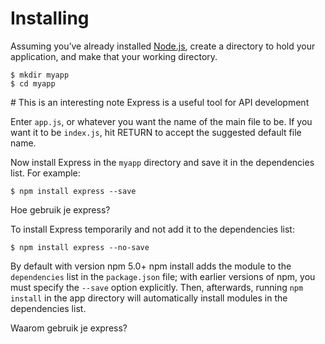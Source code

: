 # Installing

Assuming you’ve already installed [Node.js](https://nodejs.org/), create a directory to hold your application, and make that your working directory.

```
$ mkdir myapp
$ cd myapp

```

<Note>
  # This is an interesting note
  Express is a useful tool for API development
</Note>

Enter `app.js`, or whatever you want the name of the main file to be. If you want it to be `index.js`, hit RETURN to accept the suggested default file name.

Now install Express in the `myapp` directory and save it in the dependencies list. For example:

```
$ npm install express --save

```

<ShortExercise id="qF6bVXu181vyZD5saibt" title="Vraag 1">
  Hoe gebruik je express?
</ShortExercise>

To install Express temporarily and not add it to the dependencies list:

```
$ npm install express --no-save

```

By default with version npm 5.0+ npm install adds the module to the `dependencies` list in the `package.json` file; with earlier versions of npm, you must specify the `--save` option explicitly. Then, afterwards, running `npm install` in the app directory will automatically install modules in the dependencies list.

<ShortExercise id="m2rc4CGvBKZuk7kr2zl0" title="Vraag 2">
  Waarom gebruik je express?
</ShortExercise>
